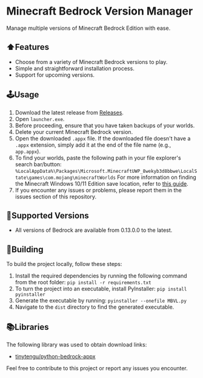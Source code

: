 # Minecraft Bedrock Version Manager

Manage multiple versions of Minecraft Bedrock Edition with ease.

## ⬆️Features
- Choose from a variety of Minecraft Bedrock versions to play.
- Simple and straightforward installation process.
- Support for upcoming versions.

## 🕹️Usage

1. Download the latest release from [Releases](https://github.com/crystalvortex/Minecraft-Bedrock-Version-Manager/releases).
2. Open `launcher.exe`.
3. Before proceeding, ensure that you have taken backups of your worlds.
4. Delete your current Minecraft Bedrock version.
5. Open the downloaded `.appx` file. If the downloaded file doesn't have a `.appx` extension, simply add it at the end of the file name (e.g., `app.appx`).
6. To find your worlds, paste the following path in your file explorer's search bar/button:
   `%LocalAppData%\Packages\Microsoft.MinecraftUWP_8wekyb3d8bbwe\LocalState\games\com.mojang\minecraftWorlds`
   For more information on finding the Minecraft Windows 10/11 Edition save location, refer to [this guide](https://windowsloop.com/find-minecraft-windows-10-edition-save-location/).
7. If you encounter any issues or problems, please report them in the issues section of this repository.

## 📃Supported Versions

- All versions of Bedrock are available from 0.13.0.0 to the latest.

## 🔨Building

To build the project locally, follow these steps:

1. Install the required dependencies by running the following command from the root folder:
   `pip install -r requirements.txt`
2. To turn the project into an executable, install PyInstaller:
   `pip install pyinstaller`
3. Generate the executable by running:
   `pyinstaller --onefile MBVL.py`
4. Navigate to the `dist` directory to find the generated executable.

## 📚Libraries

The following library was used to obtain download links:
- [tinytengu/python-bedrock-appx](https://github.com/tinytengu/python-bedrock-appx)

Feel free to contribute to this project or report any issues you encounter.
